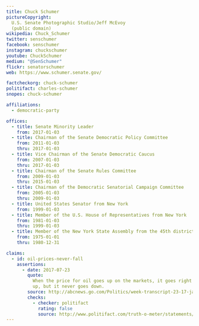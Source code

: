 ```yaml
---
title: Chuck Schumer
pictureCopyright:
  U.S. Senate Photographic Studio/Jeff McEvoy
  (public domain)
wikipedia: Chuck_Schumer
twitter: senschumer
facebook: senschumer
instagram: chuckschumer
youtube: ChuckSchumer
medium: "@SenSchumer"
flickr: senatorschumer
web: https://www.schumer.senate.gov/

factcheckorg: chuck-schumer
politifact: charles-schumer
snopes: chuck-schumer

affiliations:
  - democratic-party

offices:
  - title: Senate Minority Leader
    from: 2017-01-03
  - title: Chairman of the Senate Democratic Policy Committee
    from: 2011-01-03
    thru: 2017-01-03
  - title: Vice Chairman of the Senate Democratic Caucus
    from: 2007-01-03
    thru: 2017-01-03
  - title: Chairman of the Senate Rules Committee
    from: 2009-01-03
    thru: 2015-01-03
  - title: Chairman of the Democratic Senatorial Campaign Committee
    from: 2005-01-03
    thru: 2009-01-03
  - title: United States Senator from New York
    from: 1999-01-03
  - title: Member of the U.S. House of Representatives from New York
    from: 1981-01-03
    thru: 1999-01-03
  - title: Member of the New York State Assembly from the 45th district
    from: 1975-01-01
    thru: 1980-12-31

claims:
  - id: oil-prices-never-fall
    assertions:
      - date: 2017-07-23
        quote:
          When the price for oil goes up on the markets, it goes right
          up, but it never goes down.
        source: http://abcnews.go.com/Politics/week-transcript-23-17-jay-sekulow-sarah-huckabee/story?id=48791003
        checks:
          - checker: politifact
            rating: false
            source: http://www.politifact.com/truth-o-meter/statements/2017/jul/25/charles-schumer/yes-chuck-schumer-oil-prices-do-fall/
---
```

